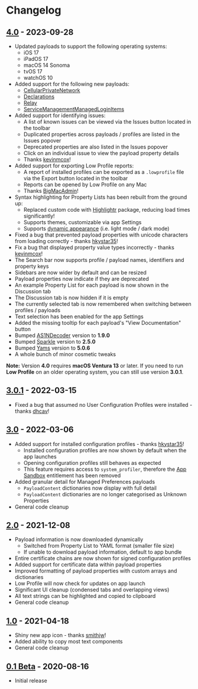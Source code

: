 # Changelog

## [4.0](https://github.com/ninxsoft/LowProfile/releases/tag/v4.0) - 2023-09-28

- Updated payloads to support the following operating systems:
  - iOS 17
  - iPadOS 17
  - macOS 14 Sonoma
  - tvOS 17
  - watchOS 10
- Added support for the following new payloads:
  - [CellularPrivateNetwork](https://developer.apple.com/documentation/devicemanagement/cellularprivatenetwork)
  - [Declarations](https://developer.apple.com/documentation/devicemanagement/declarations-t8t)
  - [Relay](https://developer.apple.com/documentation/devicemanagement/relay)
  - [ServiceManagementManagedLoginItems](https://developer.apple.com/documentation/devicemanagement/servicemanagementmanagedloginitems)
- Added support for identifying issues:
  - A list of known issues can be viewed via the Issues button located in the toolbar
  - Duplicated properties across payloads / profiles are listed in the Issues popover
  - Deprecated properties are also listed in the Issues popover
  - Click on an individual issue to view the payload property details
  - Thanks [kevinmcox](https://github.com/kevinmcox)!
- Added support for exporting Low Profile reports:
  - A report of installed profiles can be exported as a `.lowprofile` file via the Export button located in the toolbar
  - Reports can be opened by Low Profile on any Mac
  - Thanks [BigMacAdmin](https://github.com/BigMacAdmin)!
- Syntax highlighting for Property Lists has been rebuilt from the ground up:
  - Replaced custom code with [Highlightr](https://github.com/raspu/Highlightr) package, reducing load times significantly!
  - Supports themes, customizable via app Settings
  - Supports [dynamic appearance](https://support.apple.com/en-us/HT208976) (i.e. light mode / dark mode)
- Fixed a bug that prevented payload properties with unicode characters from loading correctly - thanks [hkystar35](https://github.com/hkystar35)!
- Fix a bug that displayed property value types incorrectly - thanks [kevinmcox](https://github.com/kevinmcox)!
- The Search bar now supports profile / payload names, identifiers and property keys
- Sidebars are now wider by default and can be resized
- Payload properties now indicate if they are deprecated
- An example Property List for each payload is now shown in the Discussion tab
- The Discussion tab is now hidden if it is empty
- The currently selected tab is now remembered when switching between profiles / payloads
- Text selection has been enabled for the app Settings
- Added the missing tooltip for each payload's "View Documentation" button
- Bumped [AS1NDecoder](https://github.com/filom/ASN1Decoder) version to **1.9.0**
- Bumped [Sparkle](https://github.com/sparkle-project/Sparkle) version to **2.5.0**
- Bumped [Yams](https://github.com/jpsim/Yams) version to **5.0.6**
- A whole bunch of minor cosmetic tweaks

**Note:** Version **4.0** requires **macOS Ventura 13** or later. If you need to run **Low Profile** on an older operating system, you can still use version **3.0.1**.

## [3.0.1](https://github.com/ninxsoft/LowProfile/releases/tag/v3.0.1) - 2022-03-15

- Fixed a bug that assumed no User Configuration Profiles were installed - thanks [dhcav](https://github.com/dhcav)!

## [3.0](https://github.com/ninxsoft/LowProfile/releases/tag/v3.0) - 2022-03-06

- Added support for installed configuration profiles - thanks [hkystar35](https://github.com/hkystar35)!
  - Installed configuration profiles are now shown by default when the app launches
  - Opening configuration profiles still behaves as expected
  - This feature requires access to `system_profiler`, therefore the [App Sandbox](https://developer.apple.com/documentation/security/app_sandbox) entitlement has been removed
- Added granular detail for Managed Preferences payloads
  - `PayloadContent` dictionaries now display with full detail
  - `PayloadContent` dictionaries are no longer categorised as Unknown Properties
- General code cleanup

## [2.0](https://github.com/ninxsoft/LowProfile/releases/tag/v2.0) - 2021-12-08

- Payload information is now downloaded dynamically
  - Switched from Property List to YAML format (smaller file size)
  - If unable to download payload information, default to app bundle
- Entire certificate chains are now shown for signed configuration profiles
- Added support for certificate data within payload properties
- Improved formatting of payload properties with custom arrays and dictionaries
- Low Profile will now check for updates on app launch
- Significant UI cleanup (condensed tabs and overlapping views)
- All text strings can be highlighted and copied to clipboard
- General code cleanup

## [1.0](https://github.com/ninxsoft/LowProfile/releases/tag/v1.0) - 2021-04-18

- Shiny new app icon - thanks [smithjw](https://github.com/smithjw)!
- Added ability to copy most text components
- General code cleanup

## [0.1 Beta](https://github.com/ninxsoft/LowProfile/releases/tag/v0.1) - 2020-08-16

- Initial release
